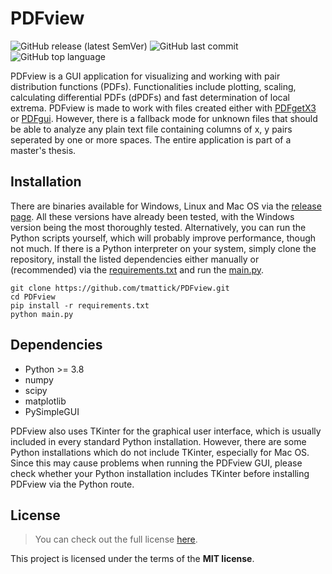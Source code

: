 # PDFview
![GitHub release (latest SemVer)](https://img.shields.io/github/v/release/tmattick/PDFview?sort=semver) ![GitHub last commit](https://img.shields.io/github/last-commit/tmattick/PDFview) ![GitHub top language](https://img.shields.io/github/languages/top/tmattick/PDFview)

PDFview is a GUI application for visualizing and working with pair distribution functions (PDFs). Functionalities include plotting, scaling, calculating differential PDFs (dPDFs) and fast determination of local extrema. PDFview is made to work with files created either with [PDFgetX3](https://www.diffpy.org/products/pdfgetx.html) or [PDFgui](https://www.diffpy.org/products/pdfgui.html). However, there is a fallback mode for unknown files that should be able to analyze any plain text file containing columns of x, y pairs seperated by one or more spaces. 
The entire application is part of a master's thesis.

## Installation

There are binaries available for Windows, Linux and Mac OS via the [release page](https://github.com/tmattick/PDFview/releases). All these versions have already been tested, with the Windows version being the most thoroughly tested.
Alternatively, you can run the Python scripts yourself, which will probably improve performance, though not much. If there is a Python interpreter on your system, simply clone the repository, install the listed dependencies either manually or (recommended) via the [requirements.txt](./requirements.txt) and run the [main.py](./main.py).
```
git clone https://github.com/tmattick/PDFview.git
cd PDFview
pip install -r requirements.txt
python main.py
```

## Dependencies

- Python >= 3.8
- numpy
- scipy
- matplotlib
- PySimpleGUI

PDFview also uses TKinter for the graphical user interface, which is usually included in every standard Python installation. However, there are some Python installations which do not include TKinter, especially for Mac OS. Since this may cause problems when running the PDFview GUI, please check whether your Python installation includes TKinter before installing PDFview via the Python route.

## License

> You can check out the full license [here](https://github.com/tmattick/PDFview/blob/main/LICENSE).

This project is licensed under the terms of the **MIT license**.
